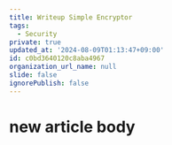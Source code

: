 ```yaml
---
title: Writeup Simple Encryptor
tags:
  - Security
private: true
updated_at: '2024-08-09T01:13:47+09:00'
id: c0bd3640120c8aba4967
organization_url_name: null
slide: false
ignorePublish: false
---
```

# new article body
